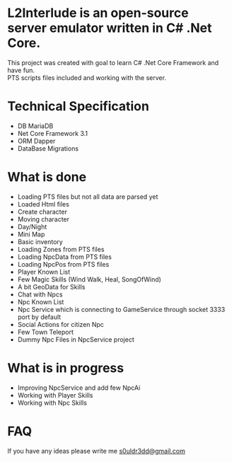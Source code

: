 # L2Interlude is an open-source server emulator written in C# .Net Core.
This project was created with goal to learn C# .Net Core Framework and have fun. <br/>
PTS scripts files included and working with the server.

# Technical Specification
<ul>
<li>DB MariaDB</li>
<li>Net Core Framework 3.1</li>
<li>ORM Dapper</li>
<li>DataBase Migrations</li>
</ul>

# What is done
<ul>
<li>Loading PTS files but not all data are parsed yet</li>
<li>Loaded Html files</li>
<li>Create character</li>
<li>Moving character</li>
<li>Day/Night</li>
<li>Mini Map</li>
<li>Basic inventory</li>
<li>Loading Zones from PTS files</li>
<li>Loading NpcData from PTS files</li>
<li>Loading NpcPos from PTS files</li>
<li>Player Known List</li>
<li>Few Magic Skills (Wind Walk, Heal, SongOfWind)</li>
<li>A bit GeoData for Skills</li>
<li>Chat with Npcs</li>
<li>Npc Known List</li>
<li>Npc Service which is connecting to GameService through socket 3333 port by default</li>
<li>Social Actions for citizen Npc</li>
<li>Few Town Teleport</li>
<li>Dummy Npc Files in NpcService project</li>
</ul>

# What is in progress
<ul>
<li>Improving NpcService and add few NpcAi</li>
<li>Working with Player Skills</li>
<li>Working with Npc Skills</li>
</ul>

# FAQ
If you have any ideas please write me s0uldr3dd@gmail.com
